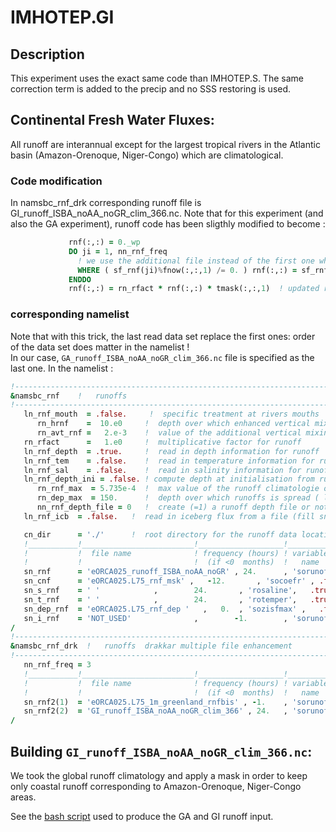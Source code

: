 # IMHOTEP.GI
## Description
This experiment uses the exact same code than IMHOTEP.S. The same correction term is added to the precip and no SSS restoring is used.

## Continental Fresh Water Fluxes:
All runoff are interannual except for the largest tropical rivers in the Atlantic basin (Amazon-Orenoque, Niger-Congo)  which  are climatological.
### Code modification

In namsbc_rnf_drk corresponding runoff file is GI_runoff_ISBA_noAA_noGR_clim_366.nc. Note that for this experiment (and also the GA experiment), runoff
code has been sligthly modified to become :

```fortran
             rnf(:,:) = 0._wp
             DO ji = 1, nn_rnf_freq
               ! we use the additional file instead of the first one where is is non 0
               WHERE ( sf_rnf(ji)%fnow(:,:,1) /= 0. ) rnf(:,:) = sf_rnf(ji)%fnow(:,:,1)
             ENDDO
             rnf(:,:) = rn_rfact * rnf(:,:) * tmask(:,:,1)  ! updated runoff value at time step kt

```
### corresponding namelist
Note that with this trick, the last read data set replace the first ones: order of the data set does matter in the namelist !  
In our case, `GA_runoff_ISBA_noAA_noGR_clim_366.nc` file is specified as the last one. In the namelist :

```fortran
!-----------------------------------------------------------------------
&namsbc_rnf    !   runoffs                                              (ln_rnf =T)
!-----------------------------------------------------------------------
   ln_rnf_mouth  = .false.     !  specific treatment at rivers mouths
      rn_hrnf    =  10.e0     !  depth over which enhanced vertical mixing is used    (ln_rnf_mouth=T)
      rn_avt_rnf =   2.e-3    !  value of the additional vertical mixing coef. [m2/s] (ln_rnf_mouth=T)
   rn_rfact      =   1.e0     !  multiplicative factor for runoff
   ln_rnf_depth  = .true.     !  read in depth information for runoff
   ln_rnf_tem    = .false.    !  read in temperature information for runoff
   ln_rnf_sal    = .false.    !  read in salinity information for runoff
   ln_rnf_depth_ini = .false. ! compute depth at initialisation from runoff file
      rn_rnf_max  = 5.735e-4  !  max value of the runoff climatologie over global domain ( ln_rnf_depth_ini = .true )
      rn_dep_max  = 150.      !  depth over which runoffs is spread ( ln_rnf_depth_ini = .true )
      nn_rnf_depth_file = 0   !  create (=1) a runoff depth file or not (=0)
   ln_rnf_icb  = .false.   !  read in iceberg flux from a file (fill sn_i_rnf if .true.)

   cn_dir      = './'      !  root directory for the runoff data location
   !___________!_________________________!___________________!___________!_____________!________!___________!__________________!__________!_______________!
   !           !  file name              ! frequency (hours) ! variable  ! time interp.!  clim  ! 'yearly'/ ! weights filename ! rotation ! land/sea mask !
   !           !                         !  (if <0  months)  !   name    !   (logical) !  (T/F) ! 'monthly' !                  ! pairing  !    filename   !
   sn_rnf      = 'eORCA025_runoff_ISBA_noAA_noGR' , 24.      , 'sorunoff', .true.      , .false. , 'yearly'  , ''       , '' , ''
   sn_cnf      = 'eORCA025.L75_rnf_msk' ,   -12.       , 'socoefr' , .false.     , .true. , 'yearly'  , ''       , '' , ''
   sn_s_rnf    = ' '            ,        24.       , 'rosaline',   .true.     , .true. , 'yearly'  , ''       , '' , ''
   sn_t_rnf    = ' '            ,        24.       , 'rotemper',   .true.     , .true. , 'yearly'  , ''       , '' , ''
   sn_dep_rnf  = 'eORCA025.L75_rnf_dep '   ,   0.  , 'sozisfmax' ,   .false.    , .true. , 'yearly'  , ''       , '' , ''
   sn_i_rnf    = 'NOT_USED'              ,        -1.        , 'sorunoff',   .true.    , .true. , 'yearly'  , ''               , ''       , ''
/
!-----------------------------------------------------------------------
&namsbc_rnf_drk  !   runoffs  drakkar multiple file enhancement         (ln_rnf =T)
!-----------------------------------------------------------------------
   nn_rnf_freq = 3
   !___________!_________________________!___________________!___________!_____________!________!___________!__________________!__________!_______________!
   !           !  file name              ! frequency (hours) ! variable  ! time interp.!  clim  ! 'yearly'/ ! weights filename ! rotation ! land/sea mask !
   !           !                         !  (if <0  months)  !   name    !   (logical) !  (T/F) ! 'monthly' !                  ! pairing  !    filename   !
   sn_rnf2(1)  = 'eORCA025.L75_1m_greenland_rnfbis' , -1.    , 'sorunoff', .true.      , .false. , 'yearly' , ''       , '' , ''
   sn_rnf2(2)  = 'GI_runoff_ISBA_noAA_noGR_clim_366' , 24.   , 'sorunoff', .true.      , .true. , 'yearly'  , ''       , '' , ''
/

```

## Building `GI_runoff_ISBA_noAA_noGR_clim_366.nc`:
We took the global runoff climatology and apply a mask in order to keep only coastal runoff corresponding to Amazon-Orenoque, Niger-Congo areas.

See the [bash script](../BUILD/AI_RUNOFF/mk_clim_AI.sh) used to produce the GA and GI runoff input.

